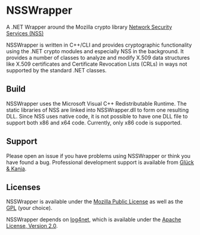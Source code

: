 # NSSWrapper
A .NET Wrapper around the Mozilla crypto library [Network Security Services (NSS)](https://developer.mozilla.org/en-US/docs/Mozilla/Projects/NSS)

NSSWrapper is written in C++/CLI and provides cryptographic functionality using the .NET crypto modules and especially NSS in the background. It provides a number of classes to analyze and modify X.509 data structures like X.509 certificates and Certificate Revocation Lists (CRLs) in ways not supported by the standard .NET classes.

## Build

NSSWrapper uses the Microsoft Visual C++ Redistributable Runtime. The static libraries of NSS are linked into NSSWrapper.dll to form one resulting DLL. Since NSS uses native code, it is not possible to have one DLL file to support both x86 and x64 code. Currently, only x86 code is supported. 

## Support

Please open an issue if you have problems using NSSWrapper or think you have found a bug. Professional development support is available from [Glück & Kanja](https://www.glueckkanja.com/).

## Licenses
NSSWrapper is available under the [Mozilla Public License](LICENSE) as well as the [GPL](gp-3.0.md) (your choice). 

NSSWrapper depends on [log4net](https://logging.apache.org/log4net/), which is available under the [Apache License, Version 2.0](https://logging.apache.org/log4net/license.html).
